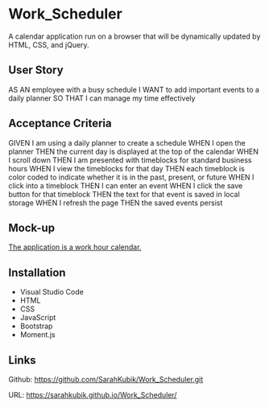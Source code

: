 # Work_Scheduler

A calendar application run on a browser that will be dynamically updated by HTML, CSS, and jQuery.

## User Story

AS AN employee with a busy schedule
I WANT to add important events to a daily planner
SO THAT I can manage my time effectively

## Acceptance Criteria

GIVEN I am using a daily planner to create a schedule
WHEN I open the planner
THEN the current day is displayed at the top of the calendar
WHEN I scroll down
THEN I am presented with timeblocks for standard business hours
WHEN I view the timeblocks for that day
THEN each timeblock is color coded to indicate whether it is in the past, present, or future
WHEN I click into a timeblock
THEN I can enter an event
WHEN I click the save button for that timeblock
THEN the text for that event is saved in local storage
WHEN I refresh the page
THEN the saved events persist

## Mock-up

[The application is a work hour calendar.](.\assets\images\worksched.jpg)

## Installation

* Visual Studio Code
* HTML
* CSS
* JavaScript
* Bootstrap
* Moment.js

## Links

Github: <https://github.com/SarahKubik/Work_Scheduler.git>

URL: <https://sarahkubik.github.io/Work_Scheduler/>
